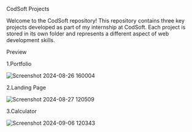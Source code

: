 CodSoft Projects  

Welcome to the CodSoft repository! This repository contains three key projects developed as part of my internship at CodSoft. Each project is stored in its own folder and represents a different aspect of web development skills.

Preview  

1.Portfolio

![Screenshot 2024-08-26 160004](https://github.com/user-attachments/assets/7c28a2bb-9fe9-4b9c-81dc-28d34c68dec2)

2.Landing Page

![Screenshot 2024-08-27 120509](https://github.com/user-attachments/assets/5fa53aaa-dc98-4378-bd07-344dff2f5062)

3.Calculator

![Screenshot 2024-09-06 120343](https://github.com/user-attachments/assets/8492055a-81ee-4bbb-92d2-e0f5b5096a5e)
